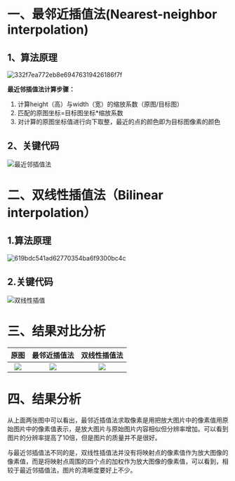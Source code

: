 # 一、最邻近插值法(Nearest-neighbor interpolation)

## 1、算法原理

![332f7ea772eb8e69476319426186f7f](https://gitee.com/kieran0625/drawing-bed/raw/master/img/332f7ea772eb8e69476319426186f7f.jpg)

**最近邻插值法计算步骤：**

1. 计算height（高）与width（宽）的缩放系数（原图/目标图）
2. 匹配的原图坐标=目标图坐标*缩放系数
3. 对计算的原图坐标值进行向下取整，最近的点的颜色即为目标图像素的颜色

## 2、关键代码

![最近邻插值法](https://gitee.com/kieran0625/drawing-bed/raw/master/img/最近邻插值法.png)

# 二、双线性插值法（Bilinear interpolation）

## 1.算法原理

![619bdc541ad62770354ba6f9300bc4c](https://gitee.com/kieran0625/drawing-bed/raw/master/img/619bdc541ad62770354ba6f9300bc4c.jpg)

## 2.关键代码

![双线性插值](https://gitee.com/kieran0625/drawing-bed/raw/master/img/双线性插值.png)

# 三、结果对比分析

|                             原图                             |                         最邻近插值法                         |                         双线性插值法                         |
| :----------------------------------------------------------: | :----------------------------------------------------------: | :----------------------------------------------------------: |
| ![](https://gitee.com/kieran0625/drawing-bed/raw/master/img/test.jpg) | ![](C:/Users/kieran/Desktop/%E9%A1%B9%E7%9B%AE%E4%BB%A3%E7%A0%81/Computer-vision/%E8%BF%91%E9%82%BB%E6%8F%92%E5%80%BC%E4%B8%8E%E5%8F%8C%E7%BA%BF%E6%80%A7%E6%8F%92%E5%80%BC/near.png) | ![](C:/Users/kieran/Desktop/%E9%A1%B9%E7%9B%AE%E4%BB%A3%E7%A0%81/Computer-vision/%E8%BF%91%E9%82%BB%E6%8F%92%E5%80%BC%E4%B8%8E%E5%8F%8C%E7%BA%BF%E6%80%A7%E6%8F%92%E5%80%BC/bili.png) |

# 四、结果分析

从上面两张图中可以看出，最邻近插值法求取像素是用把放大图片中的像素值用原始图片中的像素值表示，是放大图片与原始图片内容相似但分辨率增加。可以看到图片的分辨率提高了10倍，但是图片的质量并不是很好。

与最近邻插值法不同的是，双线性插值法并没有将映射点的像素值作为放大图像的像素值，而是将映射点周围的四个点的加权作为放大图像的像素值，可以看到，相较于最近邻插值法，图片的清晰度要好上不少。